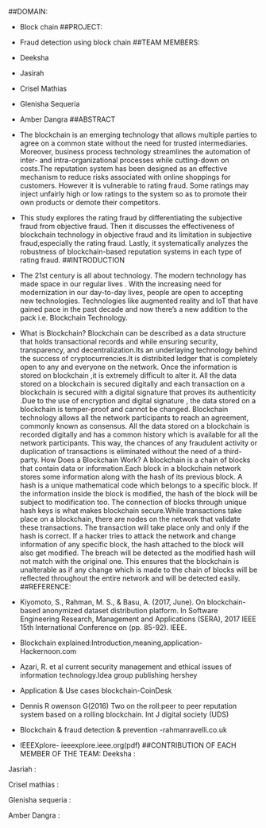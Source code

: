 
##DOMAIN:
- Block chain
##PROJECT:
- Fraud detection using block chain
##TEAM MEMBERS:
- Deeksha
- Jasirah
- Crisel Mathias
- Glenisha Sequeria
- Amber Dangra
##ABSTRACT
- The blockchain is an emerging technology that allows multiple parties to agree on a common state without the need for trusted intermediaries. Moreover, business process technology streamlines the automation of inter- and intra-organizational processes while cutting-down on costs.The reputation system has been designed as an effective mechanism to reduce risks associated with online shoppings for customers. However it is vulnerable to rating fraud. Some ratings may inject unfairly high or low ratings to the system so as to promote their own products or demote their competitors.
- This study explores the rating fraud by differentiating the subjective fraud from objective fraud. Then it discusses the effectiveness of blockchain technology in objective fraud and its limitation in subjective fraud,especially the rating fraud. Lastly, it systematically analyzes the robustness of blockchain-based reputation systems in each type of rating fraud.
##INTRODUCTION
- The 21st century is all about technology. The modern technology has made space in our regular lives . With the increasing need for modernization in our day-to-day lives, people are open to accepting new technologies. Technologies like augmented reality and IoT that have gained pace in the past decade and now there’s a new addition to the pack i.e. Blockchain Technology.

- What is Blockchain?
Blockchain can be described as a data structure that holds transactional records and while ensuring security, transparency, and decentralization.Its an underlaying technology behind the success of cryptocurrencies.It is distribited ledger that is completely open to any and everyone on the network. Once the information is stored on blockchain ,it is extremely difficult to alter it.
All the data stored on a blockchain is secured digitally and each transaction on a blockchain is secured with a digital signature that proves its authenticity .Due to the use of encryption and digital signature , the data stored on a blockchain is temper-proof and cannot be changed.
Blockchain technology allows all the network participants to reach an agreement, commonly known as consensus. All the data stored on a blockchain is recorded digitally and has a common history which is available for all the network participants. This way, the chances of any fraudulent activity or duplication of transactions is eliminated without the need of a third-party.
How Does a Blockchain Work?
A blockchain is a chain of blocks that contain data or information.Each block in a blockchain network stores some information along with the hash of its previous block. A hash is a unique mathematical code which belongs to a specific block.
If the information inside the block is modified, the hash of the block will be subject to modification too. The connection of blocks through unique hash keys is what makes blockchain secure.While transactions take place on a blockchain, there are nodes on the network that validate these transactions.
The transaction will take place only and only if the hash is correct. If a hacker tries to attack the network and change information of any specific block, the hash attached to the block will also get modified.
The breach will be detected as the modified hash will not match with the original one. This ensures that the blockchain is unalterable as if any change which is made to the chain of blocks will be reflected throughout the entire network and will be detected easily.
##REFERENCE:
- Kiyomoto, S., Rahman, M. S., & Basu, A. (2017, June). On blockchain-based anonymized dataset distribution platform. In Software Engineering Research, Management and Applications (SERA), 2017 IEEE 15th International Conference on (pp. 85-92). IEEE.
- Blockchain explained:Introduction,meaning,application- Hackernoon.com
- Azari, R. et al current security management and ethical issues of information technology.Idea group publishing hershey
- Application & Use cases blockchain-CoinDesk
- Dennis R owenson G(2016) Two on the roll:peer to peer reputation system based on a rolling blockchain. Int J digital society (UDS)
- Blockchain & fraud detection & prevention -rahmanravelli.co.uk
- IEEEXplore- ieeexplore.ieee.org(pdf)
##CONTRIBUTION OF EACH MEMBER OF THE TEAM:
Deeksha :

Jasriah :

Crisel mathias :

Glenisha sequeria :

Amber Dangra :

